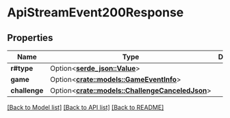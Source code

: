 # ApiStreamEvent200Response

## Properties

Name | Type | Description | Notes
------------ | ------------- | ------------- | -------------
**r#type** | Option<[**serde_json::Value**](.md)> |  | [optional]
**game** | Option<[**crate::models::GameEventInfo**](GameEventInfo.md)> |  | [optional]
**challenge** | Option<[**crate::models::ChallengeCanceledJson**](ChallengeCanceledJson.md)> |  | [optional]

[[Back to Model list]](../README.md#documentation-for-models) [[Back to API list]](../README.md#documentation-for-api-endpoints) [[Back to README]](../README.md)


